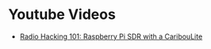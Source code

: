 # Youtube Videos
- [Radio Hacking 101: Raspberry Pi SDR with a CaribouLite](https://www.youtube.com/watch?v=Hz2WqhWmjZE)
